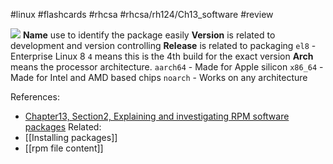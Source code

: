 #linux #flashcards #rhcsa #rhcsa/rh124/Ch13_software #review 

![](https://i.imgur.com/exrseUw.png)
**Name** use to identify the package easily
**Version** is related to development and version controlling
**Release** is related to packaging 
	 `el8` - Enterprise Linux 8
	 `4` means this is the 4th build for the exact version
**Arch** means the processor architecture.
	 `aarch64` - Made for Apple silicon
	 `x86_64` - Made for Intel and AMD based chips
	 `noarch` - Works on any architecture

References:
- [Chapter13, Section2, Explaining and investigating RPM software packages](rh124-rhel8-official-student-workbook.pdf#pageno=492)
Related:
- [[Installing packages]]
- [[rpm file content]]
